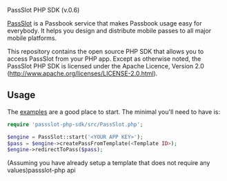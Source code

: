 PassSlot PHP SDK (v.0.6)

[PassSlot](http://www.passslot.com) is a Passbook service that makes Passbook usage easy for everybody. It helps you design and distribute mobile passes to all major mobile platforms.

This repository contains the open source PHP SDK that allows you to
access PassSlot from your PHP app. Except as otherwise noted,
the PassSlot PHP SDK is licensed under the Apache Licence, Version 2.0
(http://www.apache.org/licenses/LICENSE-2.0.html).

Usage
-----

The [examples](examples/example.php) are a good place to start. The minimal you'll need to
have is:
```php
require 'passslot-php-sdk/src/PassSlot.php';

$engine = PassSlot::start('<YOUR APP KEY>');
$pass = $engine->createPassFromTemplate(<Template ID>);
$engine->redirectToPass($pass);
```
(Assuming you have already setup a template that does not require any values)passslot-php api
